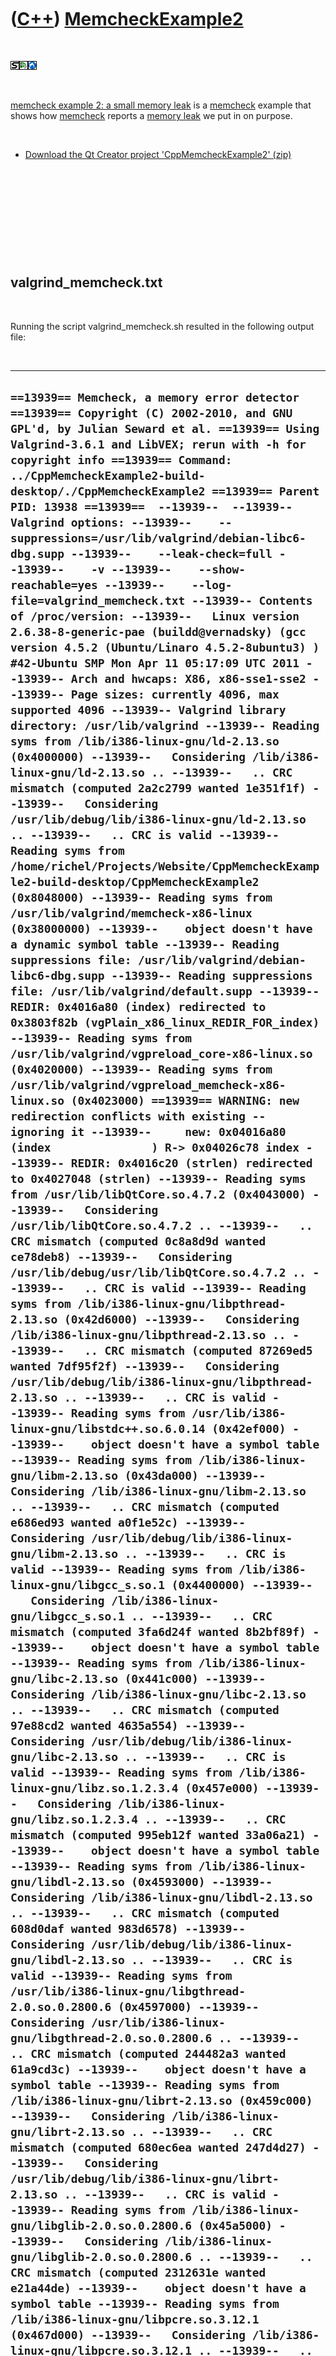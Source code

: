 



 

 

 

 

 

([C++](Cpp.md)) [MemcheckExample2](CppMemcheckExample2.md)
============================================================

 

![STL](PicStl.png)![Qt
Creator](PicQtCreator.png)![Lubuntu](PicLubuntu.png)

 

[memcheck example 2: a small memory leak](CppMemcheckExample2.md) is a
[memcheck](CppMemcheck.md) example that shows how
[memcheck](CppMemcheck.md) reports a [memory leak](CppMemoryLeak.md)
we put in on purpose.

 

-   [Download the Qt Creator project
    'CppMemcheckExample2' (zip)](CppMemcheckExample2.zip)

 

 

 

 

 

valgrind\_memcheck.txt
----------------------

 

Running the script valgrind\_memcheck.sh resulted in the following
output file:

 

  ----------------------------------------------------------------------------------------------------------------------------------------------------------------------------------------------------------------------------------------------------------------------------------------------------------------------------------------------------------------------------------------------------------------------------------------------------------------------------------------------------------------------------------------------------------------------------------------------------------------------------------------------------------------------------------------------------------------------------------------------------------------------------------------------------------------------------------------------------------------------------------------------------------------------------------------------------------------------------------------------------------------------------------------------------------------------------------------------------------------------------------------------------------------------------------------------------------------------------------------------------------------------------------------------------------------------------------------------------------------------------------------------------------------------------------------------------------------------------------------------------------------------------------------------------------------------------------------------------------------------------------------------------------------------------------------------------------------------------------------------------------------------------------------------------------------------------------------------------------------------------------------------------------------------------------------------------------------------------------------------------------------------------------------------------------------------------------------------------------------------------------------------------------------------------------------------------------------------------------------------------------------------------------------------------------------------------------------------------------------------------------------------------------------------------------------------------------------------------------------------------------------------------------------------------------------------------------------------------------------------------------------------------------------------------------------------------------------------------------------------------------------------------------------------------------------------------------------------------------------------------------------------------------------------------------------------------------------------------------------------------------------------------------------------------------------------------------------------------------------------------------------------------------------------------------------------------------------------------------------------------------------------------------------------------------------------------------------------------------------------------------------------------------------------------------------------------------------------------------------------------------------------------------------------------------------------------------------------------------------------------------------------------------------------------------------------------------------------------------------------------------------------------------------------------------------------------------------------------------------------------------------------------------------------------------------------------------------------------------------------------------------------------------------------------------------------------------------------------------------------------------------------------------------------------------------------------------------------------------------------------------------------------------------------------------------------------------------------------------------------------------------------------------------------------------------------------------------------------------------------------------------------------------------------------------------------------------------------------------------------------------------------------------------------------------------------------------------------------------------------------------------------------------------------------------------------------------------------------------------------------------------------------------------------------------------------------------------------------------------------------------------------------------------------------------------------------------------------------------------------------------------------------------------------------------------------------------------------------------------------------------------------------------------------------------------------------------------------------------------------------------------------------------------------------------------------------------------------------------------------------------------------------------------------------------------------------------------------------------------------------------------------------------------------------------------------------------------------------------------------------------------------------------------------------------------------------------------------------------------------------------------------------------------------------------------------------------------------------------------------------------------------------------------------------------------------------------------------------------------------------------------------------------------------------------------------------------------------------------------------------------------------------------------------------------------------------------------------------------------------------------------------------------------------------------------------------------------------------------------------------------------------------------------------------------------------------------------------------------------------------------------------------------------------------------------------------------------------------------------------------------------------------------------------------------------------------------------------------------------------------------------------------------------------------------------------------------------------------------------------------------------------------------------------------------------------------------------------------------------------------------------------------------------------------------------------------------------------------------------------------------------------------------------------------------------------------------------
  ` ==13939== Memcheck, a memory error detector ==13939== Copyright (C) 2002-2010, and GNU GPL'd, by Julian Seward et al. ==13939== Using Valgrind-3.6.1 and LibVEX; rerun with -h for copyright info ==13939== Command: ../CppMemcheckExample2-build-desktop/./CppMemcheckExample2 ==13939== Parent PID: 13938 ==13939==  --13939--  --13939-- Valgrind options: --13939--    --suppressions=/usr/lib/valgrind/debian-libc6-dbg.supp --13939--    --leak-check=full --13939--    -v --13939--    --show-reachable=yes --13939--    --log-file=valgrind_memcheck.txt --13939-- Contents of /proc/version: --13939--   Linux version 2.6.38-8-generic-pae (buildd@vernadsky) (gcc version 4.5.2 (Ubuntu/Linaro 4.5.2-8ubuntu3) ) #42-Ubuntu SMP Mon Apr 11 05:17:09 UTC 2011 --13939-- Arch and hwcaps: X86, x86-sse1-sse2 --13939-- Page sizes: currently 4096, max supported 4096 --13939-- Valgrind library directory: /usr/lib/valgrind --13939-- Reading syms from /lib/i386-linux-gnu/ld-2.13.so (0x4000000) --13939--   Considering /lib/i386-linux-gnu/ld-2.13.so .. --13939--   .. CRC mismatch (computed 2a2c2799 wanted 1e351f1f) --13939--   Considering /usr/lib/debug/lib/i386-linux-gnu/ld-2.13.so .. --13939--   .. CRC is valid --13939-- Reading syms from /home/richel/Projects/Website/CppMemcheckExample2-build-desktop/CppMemcheckExample2 (0x8048000) --13939-- Reading syms from /usr/lib/valgrind/memcheck-x86-linux (0x38000000) --13939--    object doesn't have a dynamic symbol table --13939-- Reading suppressions file: /usr/lib/valgrind/debian-libc6-dbg.supp --13939-- Reading suppressions file: /usr/lib/valgrind/default.supp --13939-- REDIR: 0x4016a80 (index) redirected to 0x3803f82b (vgPlain_x86_linux_REDIR_FOR_index) --13939-- Reading syms from /usr/lib/valgrind/vgpreload_core-x86-linux.so (0x4020000) --13939-- Reading syms from /usr/lib/valgrind/vgpreload_memcheck-x86-linux.so (0x4023000) ==13939== WARNING: new redirection conflicts with existing -- ignoring it --13939--     new: 0x04016a80 (index               ) R-> 0x04026c78 index --13939-- REDIR: 0x4016c20 (strlen) redirected to 0x4027048 (strlen) --13939-- Reading syms from /usr/lib/libQtCore.so.4.7.2 (0x4043000) --13939--   Considering /usr/lib/libQtCore.so.4.7.2 .. --13939--   .. CRC mismatch (computed 0c8a8d9d wanted ce78deb8) --13939--   Considering /usr/lib/debug/usr/lib/libQtCore.so.4.7.2 .. --13939--   .. CRC is valid --13939-- Reading syms from /lib/i386-linux-gnu/libpthread-2.13.so (0x42d6000) --13939--   Considering /lib/i386-linux-gnu/libpthread-2.13.so .. --13939--   .. CRC mismatch (computed 87269ed5 wanted 7df95f2f) --13939--   Considering /usr/lib/debug/lib/i386-linux-gnu/libpthread-2.13.so .. --13939--   .. CRC is valid --13939-- Reading syms from /usr/lib/i386-linux-gnu/libstdc++.so.6.0.14 (0x42ef000) --13939--    object doesn't have a symbol table --13939-- Reading syms from /lib/i386-linux-gnu/libm-2.13.so (0x43da000) --13939--   Considering /lib/i386-linux-gnu/libm-2.13.so .. --13939--   .. CRC mismatch (computed e686ed93 wanted a0f1e52c) --13939--   Considering /usr/lib/debug/lib/i386-linux-gnu/libm-2.13.so .. --13939--   .. CRC is valid --13939-- Reading syms from /lib/i386-linux-gnu/libgcc_s.so.1 (0x4400000) --13939--   Considering /lib/i386-linux-gnu/libgcc_s.so.1 .. --13939--   .. CRC mismatch (computed 3fa6d24f wanted 8b2bf89f) --13939--    object doesn't have a symbol table --13939-- Reading syms from /lib/i386-linux-gnu/libc-2.13.so (0x441c000) --13939--   Considering /lib/i386-linux-gnu/libc-2.13.so .. --13939--   .. CRC mismatch (computed 97e88cd2 wanted 4635a554) --13939--   Considering /usr/lib/debug/lib/i386-linux-gnu/libc-2.13.so .. --13939--   .. CRC is valid --13939-- Reading syms from /lib/i386-linux-gnu/libz.so.1.2.3.4 (0x457e000) --13939--   Considering /lib/i386-linux-gnu/libz.so.1.2.3.4 .. --13939--   .. CRC mismatch (computed 995eb12f wanted 33a06a21) --13939--    object doesn't have a symbol table --13939-- Reading syms from /lib/i386-linux-gnu/libdl-2.13.so (0x4593000) --13939--   Considering /lib/i386-linux-gnu/libdl-2.13.so .. --13939--   .. CRC mismatch (computed 608d0daf wanted 983d6578) --13939--   Considering /usr/lib/debug/lib/i386-linux-gnu/libdl-2.13.so .. --13939--   .. CRC is valid --13939-- Reading syms from /usr/lib/i386-linux-gnu/libgthread-2.0.so.0.2800.6 (0x4597000) --13939--   Considering /usr/lib/i386-linux-gnu/libgthread-2.0.so.0.2800.6 .. --13939--   .. CRC mismatch (computed 244482a3 wanted 61a9cd3c) --13939--    object doesn't have a symbol table --13939-- Reading syms from /lib/i386-linux-gnu/librt-2.13.so (0x459c000) --13939--   Considering /lib/i386-linux-gnu/librt-2.13.so .. --13939--   .. CRC mismatch (computed 680ec6ea wanted 247d4d27) --13939--   Considering /usr/lib/debug/lib/i386-linux-gnu/librt-2.13.so .. --13939--   .. CRC is valid --13939-- Reading syms from /lib/i386-linux-gnu/libglib-2.0.so.0.2800.6 (0x45a5000) --13939--   Considering /lib/i386-linux-gnu/libglib-2.0.so.0.2800.6 .. --13939--   .. CRC mismatch (computed 2312631e wanted e21a44de) --13939--    object doesn't have a symbol table --13939-- Reading syms from /lib/i386-linux-gnu/libpcre.so.3.12.1 (0x467d000) --13939--   Considering /lib/i386-linux-gnu/libpcre.so.3.12.1 .. --13939--   .. CRC mismatch (computed 9e5ab3c1 wanted 29aaf7e3) --13939--    object doesn't have a symbol table --13939-- REDIR: 0x448ffb0 (strncmp) redirected to 0x4020479 (_vgnU_ifunc_wrapper) --13939-- REDIR: 0x4497140 (strstr) redirected to 0x4020479 (_vgnU_ifunc_wrapper) --13939-- REDIR: 0x4496db0 (__GI_strstr) redirected to 0x4028ef1 (strstr) --13939-- REDIR: 0x44900b0 (rindex) redirected to 0x4026acc (rindex) --13939-- REDIR: 0x439b650 (operator new(unsigned int)) redirected to 0x4026398 (operator new(unsigned int)) --13939-- REDIR: 0x448bef0 (malloc) redirected to 0x40267df (malloc) --13939-- REDIR: 0x43994b0 (operator delete(void*)) redirected to 0x4025882 (operator delete(void*)) --13939-- REDIR: 0x448c3b0 (free) redirected to 0x4025b6b (free) ==13939==  ==13939== HEAP SUMMARY: ==13939==     in use at exit: 4 bytes in 1 blocks ==13939==   total heap usage: 9 allocs, 8 frees, 340 bytes allocated ==13939==  ==13939== Searching for pointers to 1 not-freed blocks ==13939== Checked 150,724 bytes ==13939==  ==13939== 4 bytes in 1 blocks are definitely lost in loss record 1 of 1 ==13939==    at 0x402641D: operator new(unsigned int) (vg_replace_malloc.c:255) ==13939==    by 0x8048544: main (in /home/richel/Projects/Website/CppMemcheckExample2-build-desktop/CppMemcheckExample2) ==13939==  ==13939== LEAK SUMMARY: ==13939==    definitely lost: 4 bytes in 1 blocks ==13939==    indirectly lost: 0 bytes in 0 blocks ==13939==      possibly lost: 0 bytes in 0 blocks ==13939==    still reachable: 0 bytes in 0 blocks ==13939==         suppressed: 0 bytes in 0 blocks ==13939==  ==13939== ERROR SUMMARY: 1 errors from 1 contexts (suppressed: 33 from 6) --13939--  --13939-- used_suppression:     33 U1004-ARM-_dl_relocate_object ==13939==  ==13939== ERROR SUMMARY: 1 errors from 1 contexts (suppressed: 33 from 6) `
  ----------------------------------------------------------------------------------------------------------------------------------------------------------------------------------------------------------------------------------------------------------------------------------------------------------------------------------------------------------------------------------------------------------------------------------------------------------------------------------------------------------------------------------------------------------------------------------------------------------------------------------------------------------------------------------------------------------------------------------------------------------------------------------------------------------------------------------------------------------------------------------------------------------------------------------------------------------------------------------------------------------------------------------------------------------------------------------------------------------------------------------------------------------------------------------------------------------------------------------------------------------------------------------------------------------------------------------------------------------------------------------------------------------------------------------------------------------------------------------------------------------------------------------------------------------------------------------------------------------------------------------------------------------------------------------------------------------------------------------------------------------------------------------------------------------------------------------------------------------------------------------------------------------------------------------------------------------------------------------------------------------------------------------------------------------------------------------------------------------------------------------------------------------------------------------------------------------------------------------------------------------------------------------------------------------------------------------------------------------------------------------------------------------------------------------------------------------------------------------------------------------------------------------------------------------------------------------------------------------------------------------------------------------------------------------------------------------------------------------------------------------------------------------------------------------------------------------------------------------------------------------------------------------------------------------------------------------------------------------------------------------------------------------------------------------------------------------------------------------------------------------------------------------------------------------------------------------------------------------------------------------------------------------------------------------------------------------------------------------------------------------------------------------------------------------------------------------------------------------------------------------------------------------------------------------------------------------------------------------------------------------------------------------------------------------------------------------------------------------------------------------------------------------------------------------------------------------------------------------------------------------------------------------------------------------------------------------------------------------------------------------------------------------------------------------------------------------------------------------------------------------------------------------------------------------------------------------------------------------------------------------------------------------------------------------------------------------------------------------------------------------------------------------------------------------------------------------------------------------------------------------------------------------------------------------------------------------------------------------------------------------------------------------------------------------------------------------------------------------------------------------------------------------------------------------------------------------------------------------------------------------------------------------------------------------------------------------------------------------------------------------------------------------------------------------------------------------------------------------------------------------------------------------------------------------------------------------------------------------------------------------------------------------------------------------------------------------------------------------------------------------------------------------------------------------------------------------------------------------------------------------------------------------------------------------------------------------------------------------------------------------------------------------------------------------------------------------------------------------------------------------------------------------------------------------------------------------------------------------------------------------------------------------------------------------------------------------------------------------------------------------------------------------------------------------------------------------------------------------------------------------------------------------------------------------------------------------------------------------------------------------------------------------------------------------------------------------------------------------------------------------------------------------------------------------------------------------------------------------------------------------------------------------------------------------------------------------------------------------------------------------------------------------------------------------------------------------------------------------------------------------------------------------------------------------------------------------------------------------------------------------------------------------------------------------------------------------------------------------------------------------------------------------------------------------------------------------------------------------------------------------------------------------------------------------------------------------------------------------------------------------------------------------------------------------------------------------------

 

[valgrind](CppValgrind.md) did detect the [memory
leak](CppMemoryLeak.md) in [main](CppMain.md), but does not report
exactly which line caused this.

Technical facts
---------------

 

[Operating system(s) or programming environment(s)](CppOs.md)

-   ![Lubuntu](PicLubuntu.png) [Lubuntu](CppLubuntu.md) 15.04 (vivid)

[IDE(s)](CppIde.md):

-   ![Qt Creator](PicQtCreator.png) [Qt Creator](CppQtCreator.md) 3.1.1

[Project type](CppQtProjectType.md):

-   ![console](PicConsole.png) [Console
    application](CppConsoleApplication.md)

[C++ standard](CppStandard.md):

-   ![C++98](PicCpp98.png) [C++98](Cpp98.md)

[Compiler(s)](CppCompiler.md):

-   [G++](CppGpp.md) 4.9.2

[Libraries](CppLibrary.md) used:

-   ![STL](PicStl.png) [STL](CppStl.md): GNU ISO C++ Library, version
    4.9.2

 

 

 

 

 

[Qt project file](CppQtProjectFile.md): ./CppMemcheckExample2/CppMemcheckExample2.pro
--------------------------------------------------------------------------------------

 

  -------------------------------------------------------------------------------------------------------------------------------------------------------------------------------------------------------------------------------------------------------------------------------------------------------------------------------------------------------------------------------------------------------------------
  ` include(../../ConsoleApplication.pri) #Or use the code below # QT += core # QT += gui # greaterThan(QT_MAJOR_VERSION, 4): QT += widgets # CONFIG   += console # CONFIG   -= app_bundle # TEMPLATE = app # CONFIG(release, debug|release) { #   DEFINES += NDEBUG NTRACE_BILDERBIKKEL # } # QMAKE_CXXFLAGS += -std=c++11 -Wall -Wextra -Weffc++ # unix { #   QMAKE_CXXFLAGS += -Werror # }  SOURCES += main.cpp`
  -------------------------------------------------------------------------------------------------------------------------------------------------------------------------------------------------------------------------------------------------------------------------------------------------------------------------------------------------------------------------------------------------------------------

 

 

 

 

 

./CppMemcheckExample2/main.cpp
------------------------------

 

  -------------------------------------------------------------------------
  ` int main() {   {     int * p = new int;     //Leak memory here   } }`
  -------------------------------------------------------------------------

 

 

 

 

 

./CppMemcheckExample2/valgrind\_memcheck.sh
-------------------------------------------

 

  -------------------------------------------------------------------------------------------------------------------------------------------------------------
  ` #!/bin/sh valgrind --leak-check=full -v --show-reachable=yes --log-file=valgrind_memcheck.txt ../CppValgrindExample2-build-desktop/./CppValgrindExample2`
  -------------------------------------------------------------------------------------------------------------------------------------------------------------

 

 

 

 

 





 




This page has been created by the [tool](Tools.md)
[CodeToHtml](ToolCodeToHtml.md)
